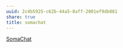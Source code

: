 ```yaml
---
uuid: 2c4b5925-c62b-44a5-8aff-2001ef9db881
share: true
title: somachat
---
```

[SomaChat](https://chat.soma.cx/general)
